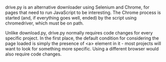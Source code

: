 drive.py is an alternative downloader using Selenium and Chrome, for
pages that need to run JavaScript to be interesting. The Chrome
process is started (and, if everything goes well, ended) by the script
using chromedriver, which must be on path.

Unlike download.py, drive.py normally requires code changes for every
specific project. In the first place, the default condition for
considering the page loaded is simply the presence of &lt;a&gt;
element in it - most projects will want to look for something more
specific. Using a different browser would also require code changes.

